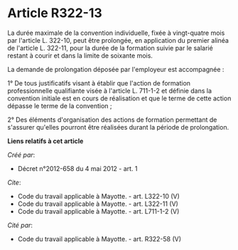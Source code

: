# Article R322-13

La durée maximale de la convention individuelle, fixée à vingt-quatre mois par l'article L. 322-10, peut être prolongée, en
application du premier alinéa de l'article L. 322-11, pour la durée de la formation suivie par le salarié restant à courir et
dans la limite de soixante mois. 

La demande de prolongation déposée par l'employeur est accompagnée : 

1° De tous justificatifs visant à établir que l'action de formation professionnelle qualifiante visée à l'article L. 711-1-2
et définie dans la convention initiale est en cours de réalisation et que le terme de cette action dépasse le terme de la
convention ; 

2° Des éléments d'organisation des actions de formation permettant de s'assurer qu'elles pourront être réalisées durant la
période de prolongation.

**Liens relatifs à cet article**

_Créé par_:

  - Décret n°2012-658 du 4 mai 2012 - art. 1

_Cite_:

  - Code du travail applicable à Mayotte. - art. L322-10 (V)
  - Code du travail applicable à Mayotte. - art. L322-11 (V)
  - Code du travail applicable à Mayotte. - art. L711-1-2 (V)

_Cité par_:

  - Code du travail applicable à Mayotte. - art. R322-58 (V)
